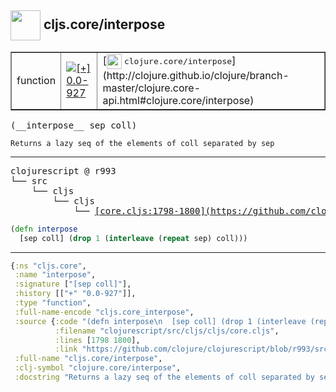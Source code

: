 ## <img width="48px" valign="middle" src="http://i.imgur.com/Hi20huC.png"> cljs.core/interpose

 <table border="1">
<tr>
<td>function</td>
<td><a href="https://github.com/cljsinfo/api-refs/tree/0.0-927"><img valign="middle" alt="[+] 0.0-927" src="https://img.shields.io/badge/+-0.0--927-lightgrey.svg"></a> </td>
<td>
[<img height="24px" valign="middle" src="http://i.imgur.com/1GjPKvB.png"> <samp>clojure.core/interpose</samp>](http://clojure.github.io/clojure/branch-master/clojure.core-api.html#clojure.core/interpose)
</td>
</tr>
</table>

 <samp>
(__interpose__ sep coll)<br>
</samp>

```
Returns a lazy seq of the elements of coll separated by sep
```

---

 <pre>
clojurescript @ r993
└── src
    └── cljs
        └── cljs
            └── <ins>[core.cljs:1798-1800](https://github.com/clojure/clojurescript/blob/r993/src/cljs/cljs/core.cljs#L1798-L1800)</ins>
</pre>

```clj
(defn interpose
  [sep coll] (drop 1 (interleave (repeat sep) coll)))
```


---

```clj
{:ns "cljs.core",
 :name "interpose",
 :signature ["[sep coll]"],
 :history [["+" "0.0-927"]],
 :type "function",
 :full-name-encode "cljs.core_interpose",
 :source {:code "(defn interpose\n  [sep coll] (drop 1 (interleave (repeat sep) coll)))",
          :filename "clojurescript/src/cljs/cljs/core.cljs",
          :lines [1798 1800],
          :link "https://github.com/clojure/clojurescript/blob/r993/src/cljs/cljs/core.cljs#L1798-L1800"},
 :full-name "cljs.core/interpose",
 :clj-symbol "clojure.core/interpose",
 :docstring "Returns a lazy seq of the elements of coll separated by sep"}

```
